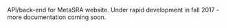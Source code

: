 API/back-end for MetaSRA website.  Under rapid development in fall 2017 - more documentation coming soon.
